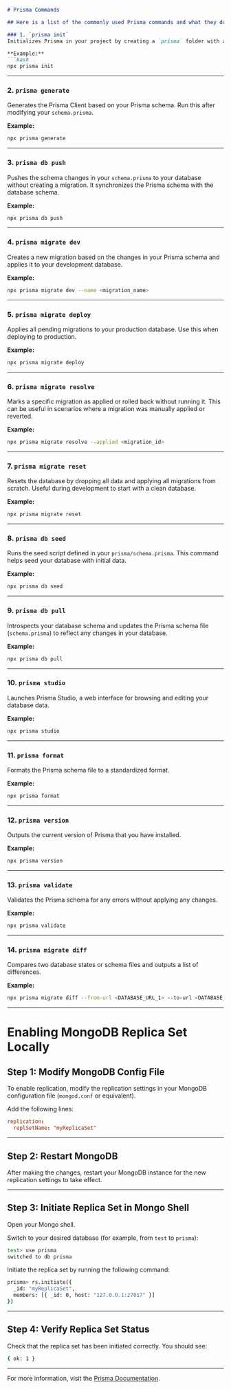 ```md
# Prisma Commands

## Here is a list of the commonly used Prisma commands and what they do:

### 1. `prisma init`
Initializes Prisma in your project by creating a `prisma` folder with a `schema.prisma` file and a `.env` file.

**Example:**
```bash
npx prisma init
```

---

### 2. `prisma generate`
Generates the Prisma Client based on your Prisma schema. Run this after modifying your `schema.prisma`.

**Example:**
```bash
npx prisma generate
```

---

### 3. `prisma db push`
Pushes the schema changes in your `schema.prisma` to your database without creating a migration. It synchronizes the Prisma schema with the database schema.

**Example:**
```bash
npx prisma db push
```

---

### 4. `prisma migrate dev`
Creates a new migration based on the changes in your Prisma schema and applies it to your development database.

**Example:**
```bash
npx prisma migrate dev --name <migration_name>
```

---

### 5. `prisma migrate deploy`
Applies all pending migrations to your production database. Use this when deploying to production.

**Example:**
```bash
npx prisma migrate deploy
```

---

### 6. `prisma migrate resolve`
Marks a specific migration as applied or rolled back without running it. This can be useful in scenarios where a migration was manually applied or reverted.

**Example:**
```bash
npx prisma migrate resolve --applied <migration_id>
```

---

### 7. `prisma migrate reset`
Resets the database by dropping all data and applying all migrations from scratch. Useful during development to start with a clean database.

**Example:**
```bash
npx prisma migrate reset
```

---

### 8. `prisma db seed`
Runs the seed script defined in your `prisma/schema.prisma`. This command helps seed your database with initial data.

**Example:**
```bash
npx prisma db seed
```

---

### 9. `prisma db pull`
Introspects your database schema and updates the Prisma schema file (`schema.prisma`) to reflect any changes in your database.

**Example:**
```bash
npx prisma db pull
```

---

### 10. `prisma studio`
Launches Prisma Studio, a web interface for browsing and editing your database data.

**Example:**
```bash
npx prisma studio
```

---

### 11. `prisma format`
Formats the Prisma schema file to a standardized format.

**Example:**
```bash
npx prisma format
```

---

### 12. `prisma version`
Outputs the current version of Prisma that you have installed.

**Example:**
```bash
npx prisma version
```

---

### 13. `prisma validate`
Validates the Prisma schema for any errors without applying any changes.

**Example:**
```bash
npx prisma validate
```

---

### 14. `prisma migrate diff`
Compares two database states or schema files and outputs a list of differences.

**Example:**
```bash
npx prisma migrate diff --from-url <DATABASE_URL_1> --to-url <DATABASE_URL_2>
```

---

# Enabling MongoDB Replica Set Locally

## Step 1: Modify MongoDB Config File
To enable replication, modify the replication settings in your MongoDB configuration file (`mongod.conf` or equivalent).

Add the following lines:

```conf
replication:
  replSetName: "myReplicaSet"
```

---

## Step 2: Restart MongoDB
After making the changes, restart your MongoDB instance for the new replication settings to take effect.

---

## Step 3: Initiate Replica Set in Mongo Shell
Open your Mongo shell.

Switch to your desired database (for example, from `test` to `prisma`):

```bash
test> use prisma
switched to db prisma
```

Initiate the replica set by running the following command:

```bash
prisma> rs.initiate({
  _id: "myReplicaSet",
  members: [{ _id: 0, host: "127.0.0.1:27017" }]
})
```

---

## Step 4: Verify Replica Set Status
Check that the replica set has been initiated correctly. You should see:

```bash
{ ok: 1 }
```

---

For more information, visit the [Prisma Documentation](https://www.prisma.io/docs).
```
